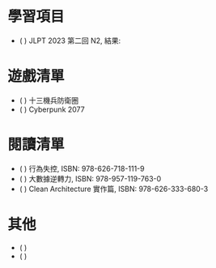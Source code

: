 
# 學習項目

- ( ) JLPT 2023 第二回 N2, 結果: 

# 遊戲清單

- ( ) 十三機兵防衛圈
- ( ) Cyberpunk 2077

# 閱讀清單

- ( ) 行為失控, ISBN: 978-626-718-111-9
- ( ) 大數據逆轉力, ISBN: 978-957-119-763-0
- ( ) Clean Architecture 實作篇, ISBN: 978-626-333-680-3

# 其他

- ( ) 
- ( ) 
